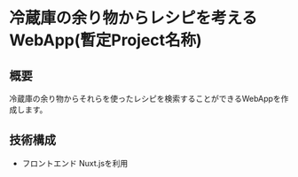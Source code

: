 # 冷蔵庫の余り物からレシピを考えるWebApp(暫定Project名称)

## 概要
冷蔵庫の余り物からそれらを使ったレシピを検索することができるWebAppを作成します。

## 技術構成

- フロントエンド
Nuxt.jsを利用



